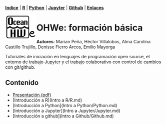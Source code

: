 

<p align="left">
<strong><a href="Indice.md">Indice</a></strong>
|
<strong><a href="Intro a R/R.md">R</a></strong>
|
<strong><a href="Intro a Python/Python.md">Python</a></strong>
|
<strong><a href="Intro a Jupyter/Jupyter.md">Jupyter</a></strong>
|
<strong><a href="Intro a github/Github.md">Github</a></strong>
|
<strong><a href="enlaces.md">Enlaces</a></strong>
</p>

<img     style="float: left;" src="OHWe.png" width="100"> 

    
    
# OHWe: formación básica
**Autores**:
Marian Peña, Héctor Villalobos, Alma Carolina Castillo Trujillo, Denisse Fierro Arcos, Emilio Mayorga

Tutoriales de iniciación en lenguajes de programación open source, el entorno de trabajo Jupyter y el trabajo colaborativo con control de cambios con git/github.


## Contenido
- [Presentación (pdf)](Porque_Python.pdf)
- [Introducción a R](Intro a R/R.md) 
- [Introducción a Python](Intro a Python/Python.md) 
- [Introducción a Jupyter](Intro a Jupyter/Jupyter.md) 
- [Introducción a github](Intro a Github/Github.md) 
